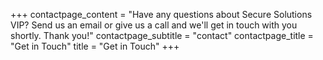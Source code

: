 +++
contactpage_content = "Have any questions about Secure Solutions VIP? Send us an email or give us a call and we'll get in touch with you shortly. Thank you!"
contactpage_subtitle = "contact"
contactpage_title = "Get in Touch"
title = "Get in Touch"
+++
